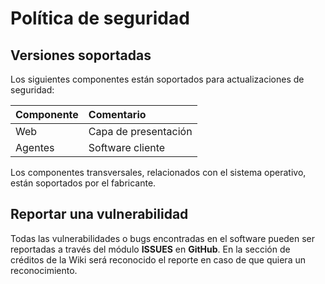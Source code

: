 # Política de seguridad

## Versiones soportadas

Los siguientes componentes están soportados para actualizaciones de seguridad:

| Componente | Comentario |
| :--------- | :--------- |
| Web        | Capa de presentación |
| Agentes    | Software cliente |

Los componentes transversales, relacionados con el sistema operativo, están soportados por el fabricante.

## Reportar una vulnerabilidad

Todas las vulnerabilidades o bugs encontradas en el software pueden ser reportadas a través del módulo **ISSUES** en **GitHub**. En la sección de créditos de la Wiki será reconocido el reporte en caso de que quiera un reconocimiento.
